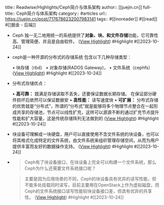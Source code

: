 title:: Readwise/Highlights/Ceph简介与体系架构
author:: [[juejin.cn]]
full-title:: Ceph简介与体系架构
category:: #articles
url:: https://juejin.cn/post/7176786232007983141
tags:: #[[inoreader]] #[[read]] #[[掘金 - 后端]]
- Ceph 独一无二地用统一的系统提供了**对象、块、和文件存储**功能，它可靠性高、管理简便、并且是自由软件。 ([View Highlight](https://read.readwise.io/read/01hdfzhtpq0n2axpeg8gzj1hqb)) #Highlight #[[2023-10-24]]
- ceph是一种开源的分布式的存储系统 包含以下几种存储类型：
  
  •   块存储（rbd）
  •   对象存储(RADOS Gateway)，
  •   文件系统（cephfs） ([View Highlight](https://read.readwise.io/read/01hdfzj5vmcd6w6ffahd4jamkp)) #Highlight #[[2023-10-24]]
- 分布式存储优点：
  
  •   **高可靠：** 既满足存储读取不丢失，还要保证数据长期存储。 在保证部分硬件损坏后依然可以保证数据安
  •   **高性能：** 读写速度快
  •   **可扩展：** 分布式存储的优势就是“分布式”，所谓的“分布式”就是能够将多个物理节点整合在一起形成共享的存储池，节点可以线性扩充，这样可以源源不断的通过扩充节点提升性能和扩大容量，这是传统存储阵列无法做到的 ([View Highlight](https://read.readwise.io/read/01hdfzj7x6g1j21rmbj5bq8w3q)) #Highlight #[[2023-10-24]]
- 块设备可理解成一块硬盘，用户可以直接使用不含文件系统的块设备，也可以将其格式化成特定的文件系统，由文件系统来组织管理存储空间，从而为用户提供丰富而友好的数据操作支持。 ([View Highlight](https://read.readwise.io/read/01hdfzkctzhvp389z3rb2qr7cb)) #Highlight #[[2023-10-24]]
- > Ceph有了块设备接口，在块设备上完全可以构建一个文件系统，那么Ceph为什么还需要文件系统接口呢？
  
  > 主要是因为应用场景的不同，Ceph的块设备具有优异的读写性能，但不能多处挂载同时读写，目前主要用在OpenStack上作为虚拟磁盘，而Ceph的文件系统接口读写性能较块设备接口差，但具有优异的共享性。 ([View Highlight](https://read.readwise.io/read/01hdfzky2ny7ee6bqjsr2ep3x6)) #Highlight #[[2023-10-24]]